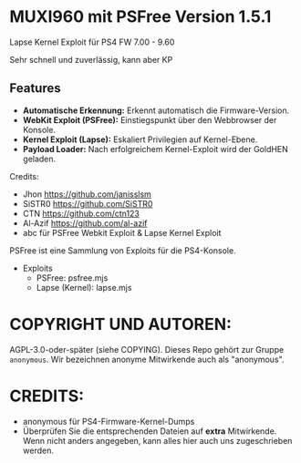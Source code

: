 # MUXI960 mit PSFree Version 1.5.1

Lapse Kernel Exploit für PS4 FW 7.00 - 9.60

Sehr schnell und zuverlässig, kann aber KP

## Features

- **Automatische Erkennung:** Erkennt automatisch die Firmware-Version.
- **WebKit Exploit (PSFree):** Einstiegspunkt über den Webbrowser der Konsole.
- **Kernel Exploit (Lapse):** Eskaliert Privilegien auf Kernel-Ebene.
- **Payload Loader:** Nach erfolgreichem Kernel-Exploit wird der GoldHEN geladen.



Credits:
- Jhon https://github.com/janisslsm
- SiSTR0 https://github.com/SiSTR0
- CTN https://github.com/ctn123
- Al-Azif https://github.com/al-azif
- abc für PSFree Webkit Exploit & Lapse Kernel Exploit

PSFree ist eine Sammlung von Exploits für die PS4-Konsole.

* Exploits
  * PSFree: psfree.mjs
  * Lapse (Kernel): lapse.mjs


# COPYRIGHT UND AUTOREN:
AGPL-3.0-oder-später (siehe COPYING). Dieses Repo gehört zur Gruppe
`anonymous`. Wir bezeichnen anonyme Mitwirkende auch als "anonymous".

# CREDITS:
* anonymous für PS4-Firmware-Kernel-Dumps
* Überprüfen Sie die entsprechenden Dateien auf **extra** Mitwirkende. Wenn nicht anders
 angegeben, kann alles hier auch uns zugeschrieben werden.
